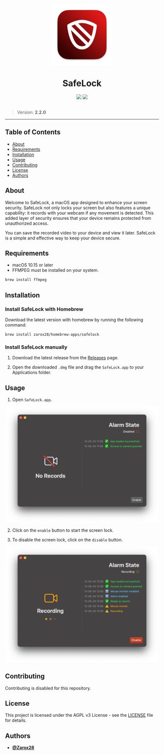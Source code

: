 <div align="center">
	<img src="assets/logo.png" width="200"/>
	<h1>SafeLock</h1>
	<img src="https://img.shields.io/badge/swift-%23007ACC.svg?style=for-the-badge&logo=swift&logoColor=white"/>
	<img src="https://img.shields.io/badge/License-AGPL_v3-blue.svg?style=for-the-badge"/>
</div>

<br />

> Version: **2.2.0**

---

## Table of Contents

- [About](#about)
- [Requirements](#requirements)
- [Installation](#installation)
- [Usage](#usage)
- [Contributing](#contributing)
- [License](#license)
- [Authors](#authors)

## About

Welcome to SafeLock, a macOS app designed to enhance your screen security. SafeLock not only locks your screen but also features a unique capability: it records with your webcam if any movement is detected. This added layer of security ensures that your device remains protected from unauthorized access.

You can save the recorded video to your device and view it later. SafeLock is a simple and effective way to keep your device secure.

## Requirements

- macOS 10.15 or later
- FFMPEG must be installed on your system.

```bash
brew install ffmpeg
```

## Installation

### Install SafeLock with Homebrew

Download the latest version with homebrew by running the following command:

```bash
brew install zarox28/homebrew-apps/safelock
```

### Install SafeLock manually

1. Download the latest release from the [Releases](https://github.com/Zarox28/SafeLock/releases/latest) page.

2. Open the downloaded `.dmg` file and drag the `SafeLock.app` to your Applications folder.

## Usage

1. Open `SafeLock.app`.

<div align="center">
	<img src="assets/default.png" width="500"/>
</div>

2. Click on the `enable` button to start the screen lock.

3. To disable the screen lock, click on the `disable` button.

<div align="center">
	<img src="assets/recording.png" width="500"/>
</div>

## Contributing

Contributing is disabled for this repository.

## License

This project is licensed under the AGPL v3 License - see the [LICENSE](LICENSE) file for details.

## Authors

- **[@Zarox28](https://github.com/Zarox28)**
